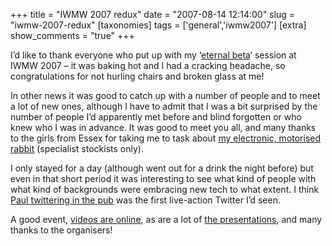 +++
title = "IWMW 2007 redux"
date = "2007-08-14 12:14:00"
slug = "iwmw-2007-redux"
[taxonomies]
tags = ['general','iwmw2007']
[extra]
show_comments = "true"
+++

I’d like to thank everyone who put up with my ‘[eternal beta](http://www.ukoln.ac.uk/web-focus/events/workshops/webmaster-2007/sessions/wilson2/)‘ session at IWMW 2007 – it was baking hot and I had a cracking headache, so congratulations for not hurling chairs and broken glass at me!

In other news it was good to catch up with a number of people and to meet a lot of new ones, although I have to admit that I was a bit surprised by the number of people I’d apparently met before and blind forgotten or who knew who I was in advance. It was good to meet you all, and many thanks to the girls from Essex for taking me to task about [my electronic, motorised rabbit](http://philwilson.org/blog/2007/01/nabaztag.html) (specialist stockists only).

I only stayed for a day (although went out for a drink the night before) but even in that short period it was interesting to see what kind of people with what kind of backgrounds were embracing new tech to what extent. I think [Paul twittering in the pub](http://twitter.com/boagworld/statuses/151433502) was the first live-action Twitter I’d seen.

A good event, [videos are online](http://www-users.york.ac.uk/~apbl500/stream/ukoln/live/live.html), as are a lot of [the presentations](http://www.slideshare.net/group/iwmw-2007), and many thanks to the organisers!
